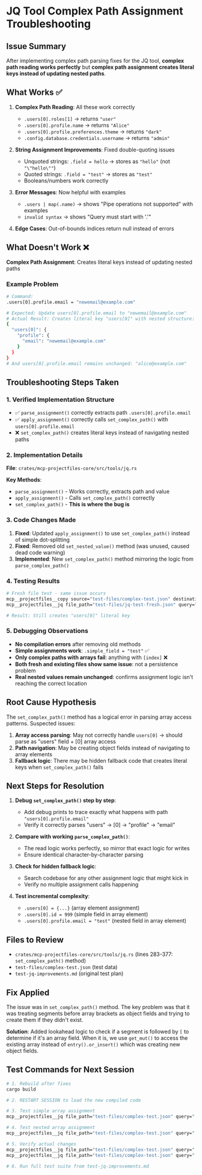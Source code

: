 # JQ Tool Complex Path Assignment Troubleshooting

## Issue Summary

After implementing complex path parsing fixes for the JQ tool, **complex path reading works perfectly** but **complex path assignment creates literal keys instead of updating nested paths**.

## What Works ✅

1. **Complex Path Reading**: All these work correctly
   - `.users[0].roles[1]` → returns `"user"`
   - `.users[0].profile.name` → returns `"Alice"`
   - `.users[0].profile.preferences.theme` → returns `"dark"`
   - `.config.database.credentials.username` → returns `"admin"`

2. **String Assignment Improvements**: Fixed double-quoting issues
   - Unquoted strings: `.field = hello` → stores as `"hello"` (not `"\"hello\""`)
   - Quoted strings: `.field = "test"` → stores as `"test"`
   - Booleans/numbers work correctly

3. **Error Messages**: Now helpful with examples
   - `.users | map(.name)` → shows "Pipe operations not supported" with examples
   - `invalid syntax` → shows "Query must start with '.'"

4. **Edge Cases**: Out-of-bounds indices return null instead of errors

## What Doesn't Work ❌

**Complex Path Assignment**: Creates literal keys instead of updating nested paths

### Example Problem
```bash
# Command:
.users[0].profile.email = "newemail@example.com"

# Expected: Update users[0].profile.email to "newemail@example.com"
# Actual Result: Creates literal key "users[0]" with nested structure:
{
  "users[0]": {
    "profile": {
      "email": "newemail@example.com"
    }
  }
}
# And users[0].profile.email remains unchanged: "alice@example.com"
```

## Troubleshooting Steps Taken

### 1. Verified Implementation Structure
- ✅ `parse_assignment()` correctly extracts path `.users[0].profile.email`
- ✅ `apply_assignment()` correctly calls `set_complex_path()` with `users[0].profile.email`
- ❌ `set_complex_path()` creates literal keys instead of navigating nested paths

### 2. Implementation Details
**File**: `crates/mcp-projectfiles-core/src/tools/jq.rs`

**Key Methods**:
- `parse_assignment()` - Works correctly, extracts path and value
- `apply_assignment()` - Calls `set_complex_path()` correctly  
- `set_complex_path()` - **This is where the bug is**

### 3. Code Changes Made
1. **Fixed**: Updated `apply_assignment()` to use `set_complex_path()` instead of simple dot-splitting
2. **Fixed**: Removed old `set_nested_value()` method (was unused, caused dead code warning)
3. **Implemented**: New `set_complex_path()` method mirroring the logic from `parse_complex_path()`

### 4. Testing Results
```bash
# Fresh file test - same issue occurs
mcp__projectfiles__copy source="test-files/complex-test.json" destination="test-files/jq-test-fresh.json"
mcp__projectfiles__jq file_path="test-files/jq-test-fresh.json" query=".users[0].profile.email = \"newemail@example.com\"" operation="write"

# Result: Still creates "users[0]" literal key
```

### 5. Debugging Observations
- **No compilation errors** after removing old methods
- **Simple assignments work**: `.simple_field = "test"` ✅  
- **Only complex paths with arrays fail**: anything with `[index]` ❌
- **Both fresh and existing files show same issue**: not a persistence problem
- **Real nested values remain unchanged**: confirms assignment logic isn't reaching the correct location

## Root Cause Hypothesis

The `set_complex_path()` method has a logical error in parsing array access patterns. Suspected issues:

1. **Array access parsing**: May not correctly handle `users[0]` → should parse as "users" field + [0] array access
2. **Path navigation**: May be creating object fields instead of navigating to array elements
3. **Fallback logic**: There may be hidden fallback code that creates literal keys when `set_complex_path()` fails

## Next Steps for Resolution

1. **Debug `set_complex_path()` step by step**:
   - Add debug prints to trace exactly what happens with path `"users[0].profile.email"`
   - Verify it correctly parses "users" → [0] → "profile" → "email"

2. **Compare with working `parse_complex_path()`**:
   - The read logic works perfectly, so mirror that exact logic for writes
   - Ensure identical character-by-character parsing

3. **Check for hidden fallback logic**:
   - Search codebase for any other assignment logic that might kick in
   - Verify no multiple assignment calls happening

4. **Test incremental complexity**:
   - `.users[0] = {...}` (array element assignment)
   - `.users[0].id = 999` (simple field in array element)  
   - `.users[0].profile.email = "test"` (nested field in array element)

## Files to Review
- `crates/mcp-projectfiles-core/src/tools/jq.rs` (lines 283-377: `set_complex_path()` method)
- `test-files/complex-test.json` (test data)
- `test-jq-improvements.md` (original test plan)

## Fix Applied

The issue was in `set_complex_path()` method. The key problem was that it was treating segments before array brackets as object fields and trying to create them if they didn't exist. 

**Solution**: Added lookahead logic to check if a segment is followed by `[` to determine if it's an array field. When it is, we use `get_mut()` to access the existing array instead of `entry().or_insert()` which was creating new object fields.

## Test Commands for Next Session
```bash
# 1. Rebuild after fixes
cargo build

# 2. RESTART SESSION to load the new compiled code

# 3. Test simple array assignment
mcp__projectfiles__jq file_path="test-files/complex-test.json" query=".users[0].id = 999" operation="write" in_place=true

# 4. Test nested array assignment  
mcp__projectfiles__jq file_path="test-files/complex-test.json" query=".users[0].profile.email = \"test@example.com\"" operation="write" in_place=true

# 5. Verify actual changes
mcp__projectfiles__jq file_path="test-files/complex-test.json" query=".users[0].id" operation="read" output_format="raw"
mcp__projectfiles__jq file_path="test-files/complex-test.json" query=".users[0].profile.email" operation="read" output_format="raw"

# 6. Run full test suite from test-jq-improvements.md
```